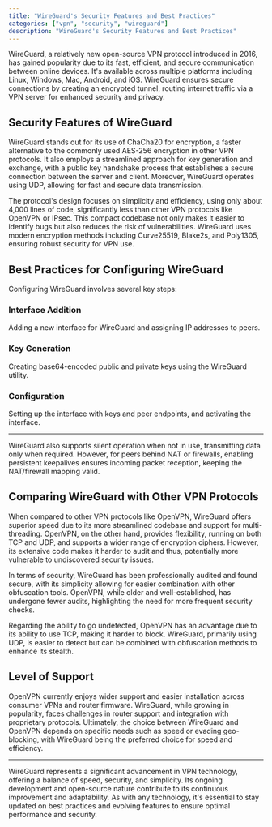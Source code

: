 ```yaml
---
title: "WireGuard's Security Features and Best Practices"
categories: ["vpn", "security", "wireguard"]
description: "WireGuard's Security Features and Best Practices"
---
```


WireGuard, a relatively new open-source VPN protocol introduced in 2016, has gained popularity due to its fast, efficient, and secure communication between online devices.
It's available across multiple platforms including Linux, Windows, Mac, Android, and iOS.
WireGuard ensures secure connections by creating an encrypted tunnel, routing internet traffic via a VPN server for enhanced security and privacy.

## Security Features of WireGuard

WireGuard stands out for its use of ChaCha20 for encryption, a faster alternative to the commonly used AES-256 encryption in other VPN protocols.
It also employs a streamlined approach for key generation and exchange, with a public key handshake process that establishes a secure connection between the server and client.
Moreover, WireGuard operates using UDP, allowing for fast and secure data transmission.

The protocol's design focuses on simplicity and efficiency, using only about 4,000 lines of code, significantly less than other VPN protocols like OpenVPN or IPsec.
This compact codebase not only makes it easier to identify bugs but also reduces the risk of vulnerabilities.
WireGuard uses modern encryption methods including Curve25519, Blake2s, and Poly1305, ensuring robust security for VPN use.

## Best Practices for Configuring WireGuard

Configuring WireGuard involves several key steps:

### Interface Addition

Adding a new interface for WireGuard and assigning IP addresses to peers.

### Key Generation

Creating base64-encoded public and private keys using the WireGuard utility.

### Configuration

Setting up the interface with keys and peer endpoints, and activating the interface.

---

WireGuard also supports silent operation when not in use, transmitting data only when required.
However, for peers behind NAT or firewalls, enabling persistent keepalives ensures incoming packet reception, keeping the NAT/firewall mapping valid.

## Comparing WireGuard with Other VPN Protocols

When compared to other VPN protocols like OpenVPN, WireGuard offers superior speed due to its more streamlined codebase and support for multi-threading.
OpenVPN, on the other hand, provides flexibility, running on both TCP and UDP, and supports a wider range of encryption ciphers.
However, its extensive code makes it harder to audit and thus, potentially more vulnerable to undiscovered security issues.

In terms of security, WireGuard has been professionally audited and found secure, with its simplicity allowing for easier combination with other obfuscation tools.
OpenVPN, while older and well-established, has undergone fewer audits, highlighting the need for more frequent security checks.

Regarding the ability to go undetected, OpenVPN has an advantage due to its ability to use TCP, making it harder to block.
WireGuard, primarily using UDP, is easier to detect but can be combined with obfuscation methods to enhance its stealth.

## Level of Support

OpenVPN currently enjoys wider support and easier installation across consumer VPNs and router firmware.
WireGuard, while growing in popularity, faces challenges in router support and integration with proprietary protocols.
Ultimately, the choice between WireGuard and OpenVPN depends on specific needs such as speed or evading geo-blocking, with WireGuard being the preferred choice for speed and efficiency.

---

WireGuard represents a significant advancement in VPN technology, offering a balance of speed, security, and simplicity.
Its ongoing development and open-source nature contribute to its continuous improvement and adaptability.
As with any technology, it's essential to stay updated on best practices and evolving features to ensure optimal performance and security.
